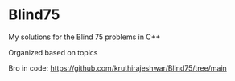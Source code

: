 # Blind75
My solutions for the Blind 75 problems in C++

Organized based on topics

Bro in code: https://github.com/kruthirajeshwar/Blind75/tree/main
